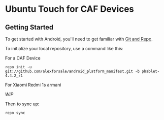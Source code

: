 Ubuntu Touch for CAF Devices
===========

Getting Started
---------------

To get started with Android, you'll need to get
familiar with [Git and Repo](http://source.android.com/source/using-repo.html).

To initialize your local repository, use a command like this:

For a CAF Device

    repo init -u git://github.com/alexforsale/android_platform_manifest.git -b phablet-4.4.2_r1

For Xiaomi Redmi 1s armani

*WIP*

Then to sync up:

    repo sync
